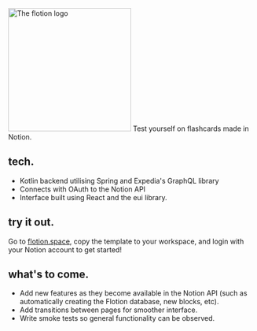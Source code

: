 <img src="https://raw.githubusercontent.com/JoeRourke123/flotion./main/src/react/flotion/src/static/flotion_white.png" width="250" alt="The flotion logo" />
Test yourself on flashcards made in Notion.

## tech.
* Kotlin backend utilising Spring and Expedia's GraphQL library
* Connects with OAuth to the Notion API
* Interface built using React and the eui library.

## try it out.
Go to [flotion.space](https://flotion.space), copy the template to your workspace, and login with your Notion account to get started!

## what's to come.
* Add new features as they become available in the Notion API (such as automatically creating the Flotion database, new blocks, etc).
* Add transitions between pages for smoother interface.
* Write smoke tests so general functionality can be observed.
